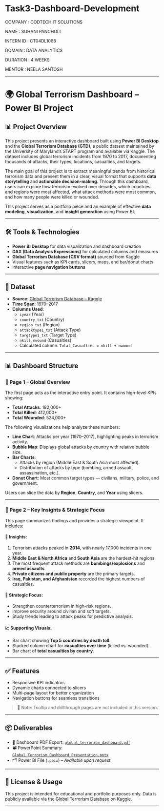 # Task3-Dashboard-Development
COMPANY : CODTECH IT SOLUTIONS

NAME : SUHANI PANCHOLI

INTERN ID : CT04DL1068

DOMAIN : DATA ANALYTICS

DURATION : 4 WEEKS

MENTOR : NEELA SANTOSH

---

# 🌍 Global Terrorism Dashboard – Power BI Project

## 📊 Project Overview

This project presents an interactive dashboard built using **Power BI Desktop** and the **Global Terrorism Database (GTD)**, a public dataset maintained by the University of Maryland’s START program and available via Kaggle. The dataset includes global terrorism incidents from 1970 to 2017, documenting thousands of attacks, their types, locations, casualties, and targets.

The main goal of this project is to extract meaningful trends from historical terrorism data and present them in a clear, visual format that supports **data storytelling** and **actionable decision-making**. Through this dashboard, users can explore how terrorism evolved over decades, which countries and regions were most affected, what attack methods were most common, and how many people were killed or wounded.

This project serves as a portfolio piece and an example of effective **data modeling**, **visualization**, and **insight generation** using Power BI.

---

## 🛠️ Tools & Technologies

- **Power BI Desktop** for data visualization and dashboard creation
- **DAX (Data Analysis Expressions)** for calculated columns and measures
- **Global Terrorism Database (CSV format)** sourced from Kaggle
- Visual features such as KPI cards, slicers, maps, and bar/donut charts
- Interactive **page navigation buttons**

---

## 📁 Dataset

- **Source**: [Global Terrorism Database – Kaggle](https://www.kaggle.com/datasets/START-UMD/gtd)
- **Time Span**: 1970–2017
- **Columns Used**:
  - `iyear` (Year)
  - `country_txt` (Country)
  - `region_txt` (Region)
  - `attacktype1_txt` (Attack Type)
  - `targtype1_txt` (Target Type)
  - `nkill`, `nwound` (Casualties)
  - Calculated column: `Total_Casualties = nkill + nwound`

---

## 📊 Dashboard Structure

### 🔹 Page 1 – Global Overview

The first page acts as the interactive entry point. It contains high-level KPIs showing:
- **Total Attacks**: 182,000+
- **Total Killed**: 412,000+
- **Total Wounded**: 524,000+

The following visualizations help analyze these numbers:
- **Line Chart**: Attacks per year (1970–2017), highlighting peaks in terrorism activity.
- **Bubble Map**: Displays global attacks by country with relative bubble size.
- **Bar Charts**: 
  - Attacks by region (Middle East & South Asia most affected).
  - Distribution of attacks by type (bombing, armed assault, assassination, etc.).
- **Donut Chart**: Most common target types — civilians, military, police, and government.

Users can slice the data by **Region**, **Country**, and **Year** using slicers.

---

### 🔹 Page 2 – Key Insights & Strategic Focus

This page summarizes findings and provides a strategic viewpoint. It includes:

#### 📌 Insights:
1. Terrorism attacks peaked in **2014**, with nearly 17,000 incidents in one year.
2. **Middle East & North Africa** and **South Asia** are the hardest-hit regions.
3. The most frequent attack methods are **bombings/explosions** and **armed assaults**.
4. **Private citizens and public property** are the primary targets.
5. **Iraq, Pakistan, and Afghanistan** recorded the highest numbers of casualties.

#### 🎯 Strategic Focus:
- Strengthen counterterrorism in high-risk regions.
- Improve security around civilian and soft targets.
- Study trends leading to attack peaks for predictive analysis.

#### 📈 Supporting Visuals:
- Bar chart showing **Top 5 countries by death toll**.
- Stacked column chart for **casualties over time** (killed vs. wounded).
- Bar chart of **total casualties by country**.

---

## ✅ Features

- Responsive KPI indicators
- Dynamic charts connected to slicers
- Multi-page layout for better organization
- Navigation buttons for seamless transitions

> 📝 Note: Tooltip and drillthrough pages are not included in this version.

---

## 📦 Deliverables

- 📄 Dashboard PDF Export: [`global_terrorism_dashboard.pdf`](./global_terrorism_dashboard.pdf)
- 📽️ PowerPoint Summary: [`Global_Terrorism_Dashboard_Presentation.pptx`](./Global_Terrorism_Dashboard_Presentation.pptx)
- 🗂️ Power BI File (`.pbix`) – *Available upon request*

---

## 📌 License & Usage

This project is intended for educational and portfolio purposes only. Data is publicly available via the Global Terrorism Database on Kaggle.

---

